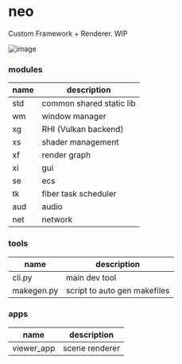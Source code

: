 # neo 

Custom Framework + Renderer. WIP

![image](https://i.imgur.com/Wo0FgcE.jpeg "")

### modules

| name | description |
| - | - |
| std | common shared static lib |
| wm | window manager |
| xg | RHI (Vulkan backend) |
| xs | shader management |
| xf | render graph |
| xi | gui |
| se | ecs |
| tk | fiber task scheduler |
| aud | audio |
| net | network |

### tools

| name | description |
| - | - |
| cli.py | main dev tool |
| makegen.py | script to auto gen makefiles |

### apps

| name | description |
| - | - |
| viewer_app | scene renderer |
